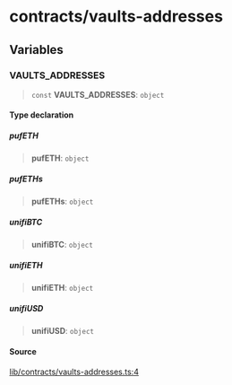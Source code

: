 # contracts/vaults-addresses

## Variables

### VAULTS\_ADDRESSES

> `const` **VAULTS\_ADDRESSES**: `object`

#### Type declaration

##### pufETH

> **pufETH**: `object`

##### pufETHs

> **pufETHs**: `object`

##### unifiBTC

> **unifiBTC**: `object`

##### unifiETH

> **unifiETH**: `object`

##### unifiUSD

> **unifiUSD**: `object`

#### Source

[lib/contracts/vaults-addresses.ts:4](https://github.com/PufferFinance/puffer-sdk/blob/ffbb31200179ce3d38953a8f9042fee9aa2a784a/lib/contracts/vaults-addresses.ts#L4)
